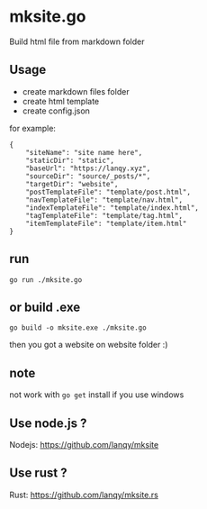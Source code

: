 # mksite.go

Build html file from markdown folder

## Usage

-   create markdown files folder
-   create html template
-   create config.json

for example:

```text
{
    "siteName": "site name here",
    "staticDir": "static",
    "baseUrl": "https://lanqy.xyz",
    "sourceDir": "source/_posts/*",
    "targetDir": "website",
    "postTemplateFile": "template/post.html",
    "navTemplateFile": "template/nav.html",
    "indexTemplateFile": "template/index.html",
    "tagTemplateFile": "template/tag.html",
    "itemTemplateFile": "template/item.html"
}
```

## run

```text
go run ./mksite.go
```

## or build .exe

```text
go build -o mksite.exe ./mksite.go
```

then you got a website on website folder :)

## note 

not work with ```go get``` install if you use windows

## Use node.js ?

Nodejs: https://github.com/lanqy/mksite

## Use rust ?

Rust: https://github.com/lanqy/mksite.rs
